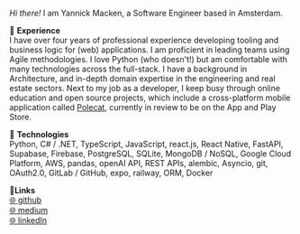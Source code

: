 *Hi there!* I am Yannick Macken, a Software Engineer based in Amsterdam.

🌟 **Experience**\
I have over four years of professional experience developing tooling and business logic for (web) applications. I am proficient in leading teams using Agile methodologies. I love Python (who doesn't!) but am comfortable with many technologies across the full-stack. I have a background in Architecture, and in-depth domain expertise in the engineering and real estate sectors. Next to my job as a developer, I keep busy through online education and open source projects, which include a cross-platform mobile application called [Polecat](https://github.com/polecat-app/polecat-light), currently in review to be on the App and Play Store.

🦾 **Technologies**\
Python, C# / .NET, TypeScript, JavaScript, react.js, React Native, FastAPI, Supabase, Firebase, PostgreSQL, SQLite, MongoDB / NoSQL, Google Cloud Platform, AWS, pandas, openAI API, REST APIs, alembic, Asyncio, git, OAuth2.0, GitLab / GitHub, expo, railway, ORM, Docker

🔗**Links**\
[🌐 github](https://github.com/yannickmacken) \
[🌐 medium](https://medium.com/@yannickmacken) \
[🌐 linkedIn](https://www.linkedin.com/in/yannickmacken/)
